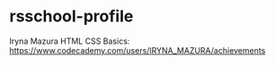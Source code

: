 # rsschool-profile
Iryna Mazura
HTML CSS Basics: https://www.codecademy.com/users/IRYNA_MAZURA/achievements

